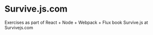 # Survive.js.com
Exercises as part of React + Node + Webpack + Flux book Survive.js at Survivejs.com
